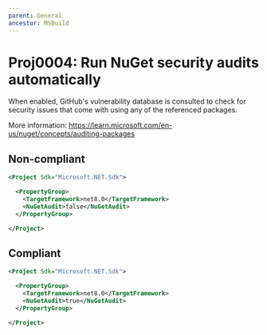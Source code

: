```yaml
---
parent: General
ancestor: MSBuild
---
```


# Proj0004: Run NuGet security audits automatically

When enabled, GitHub's vulnerability database is consulted to check for security
issues that come with using any of the referenced packages.

More information: https://learn.microsoft.com/en-us/nuget/concepts/auditing-packages

## Non-compliant
``` xml
<Project Sdk="Microsoft.NET.Sdk">

  <PropertyGroup>
    <TargetFramework>net8.0</TargetFramework>
	<NuGetAudit>false</NuGetAudit>
  </PropertyGroup>

</Project>
```

## Compliant
``` xml
<Project Sdk="Microsoft.NET.Sdk">

  <PropertyGroup>
    <TargetFramework>net8.0</TargetFramework>
    <NuGetAudit>true</NuGetAudit>
  </PropertyGroup>

</Project>
```
